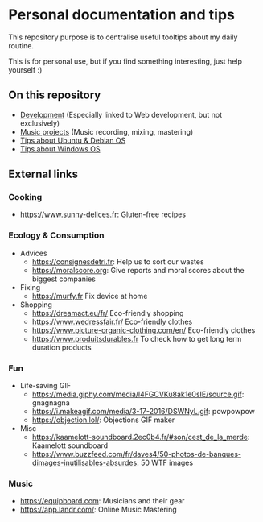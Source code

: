 # Personal documentation and tips

This repository purpose is to centralise useful tooltips about my daily routine.

This is for personal use, but if you find something interesting, just help yourself :)

## On this repository

- [Development](docs/development) (Especially linked to Web development, but not exclusively)
- [Music projects](docs/music) (Music recording, mixing, mastering)
- [Tips about Ubuntu & Debian OS](docs/ubuntu-debian)
- [Tips about Windows OS](docs/windows)

## External links

### Cooking

- https://www.sunny-delices.fr: Gluten-free recipes

### Ecology & Consumption

- Advices
    - https://consignesdetri.fr: Help us to sort our wastes
    - https://moralscore.org: Give reports and moral scores about the biggest companies
- Fixing
    - https://murfy.fr Fix device at home
- Shopping
    - https://dreamact.eu/fr/ Eco-friendly shopping
    - https://www.wedressfair.fr/ Eco-friendly clothes
    - https://www.picture-organic-clothing.com/en/ Eco-friendly clothes
    - https://www.produitsdurables.fr To check how to get long term duration products

### Fun

- Life-saving GIF
    - https://media.giphy.com/media/l4FGCVKu8ak1e0sIE/source.gif: gnagnagna
    - https://i.makeagif.com/media/3-17-2016/DSWNyL.gif: powpowpow
    - https://objection.lol/: Objections GIF maker
- Misc
    - https://kaamelott-soundboard.2ec0b4.fr/#son/cest_de_la_merde: Kaamelott soundboard
    - https://www.buzzfeed.com/fr/daves4/50-photos-de-banques-dimages-inutilisables-absurdes: 50 WTF images

### Music

- https://equipboard.com: Musicians and their gear
- https://app.landr.com/: Online Music Mastering

